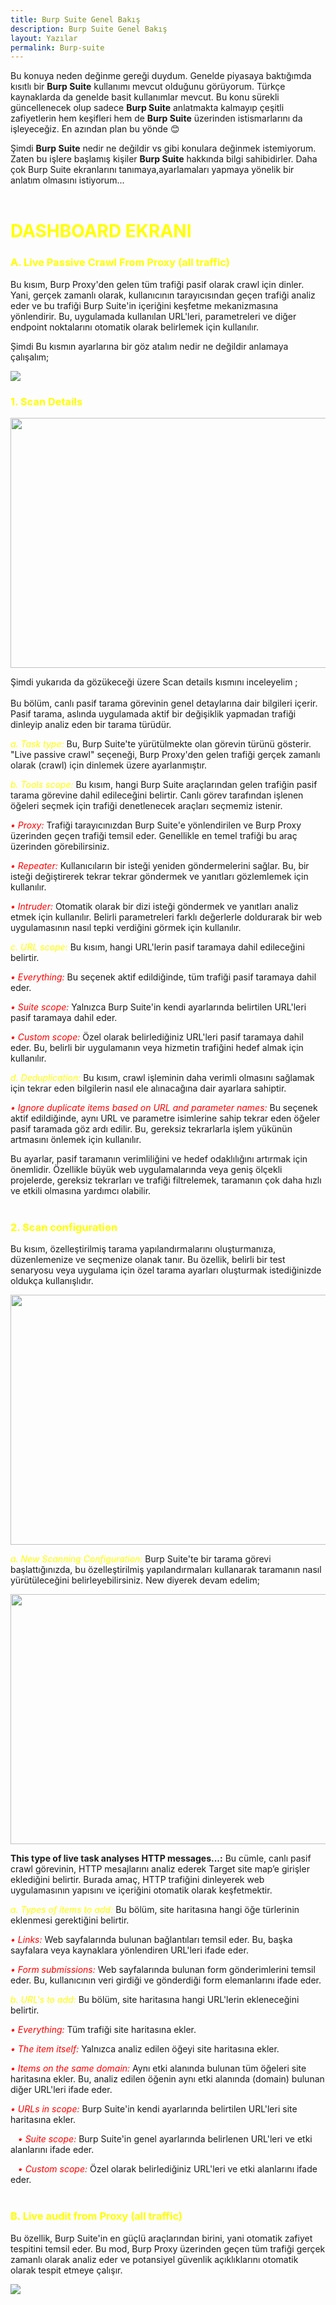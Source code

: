 ```yaml
---
title: Burp Suite Genel Bakış 
description: Burp Suite Genel Bakış 
layout: Yazılar
permalink: Burp-suite
---
```


Bu konuya neden değinme gereği duydum. Genelde piyasaya baktığımda kısıtlı bir **Burp Suite** kullanımı mevcut olduğunu görüyorum. Türkçe kaynaklarda da genelde basit kullanımlar mevcut. Bu konu sürekli güncellenecek olup sadece **Burp Suite** anlatmakta kalmayıp çeşitli zafiyetlerin hem keşifleri hem de **Burp Suite** üzerinden istismarlarını da işleyeceğiz. En azından plan bu yönde 😊

Şimdi **Burp Suite** nedir ne değildir vs gibi konulara değinmek istemiyorum. Zaten bu işlere başlamış kişiler **Burp Suite** hakkında bilgi sahibidirler. Daha çok Burp Suite ekranlarını tanımaya,ayarlamaları yapmaya yönelik bir anlatım olmasını istiyorum...
<br><br>
<h1 style="color:yellow;">DASHBOARD EKRANI</h1>
<h3 style="color:yellow;">A. Live Passive Crawl From Proxy (all traffic)</h3>
<p>Bu kısım, Burp Proxy'den gelen tüm trafiği pasif olarak crawl için dinler. Yani, gerçek zamanlı olarak, kullanıcının tarayıcısından geçen trafiği analiz eder ve bu trafiği Burp Suite'in içeriğini keşfetme mekanizmasına yönlendirir. Bu, uygulamada kullanılan URL'leri, parametreleri ve diğer endpoint noktalarını otomatik olarak belirlemek için kullanılır.</p>
<p>Şimdi Bu kısmın ayarlarına bir göz atalım nedir ne değildir anlamaya çalışalım;</p>

<img src="https://blogger.googleusercontent.com/img/b/R29vZ2xl/AVvXsEhfQq8P5bhjHt0hIPI1F1FWPyg3NHTq4hbHoHaHcHNPBKuS749K1iEIPuZN75b4mld60ZlIg4K6nStaI4lZ7sO0aykeDrSuQ0O6sawNEfJaQJtP7spJvqc5Cv25MhY6dI90PXp6kM9W0lHymiNyLxp3vXvgSEcMfigi39RdzF8yQAWwqfP6i8FoyS-Uudip/s320/2.png" height="" width="">

<h3 style="color:yellow;">1. Scan Details</h3>

<img src="https://blogger.googleusercontent.com/img/b/R29vZ2xl/AVvXsEibi4AJVmz5jZSUJkpaypt6r5l9R1dpFVLwxB-Foc7jU6s3lwt9lb-rIHU0sh7rvAFzJ2i2gWnCdWJFZ4mZisbdtGxN0cAOCHaxghcPrqUW601IwBVqiy7uetTenUqQaD37N4uxWk3QCXeT4jAcqxjjsxyYFzNdhxMknc-tVw70OK_lHQC3zieP9WBiislG/s1200/3.png" height="400" width="600">

<p>Şimdi yukarıda da gözükeceği üzere Scan details kısmını inceleyelim ;<br><br>
Bu bölüm, canlı pasif tarama görevinin genel detaylarına dair bilgileri içerir. Pasif tarama, aslında uygulamada aktif bir değişiklik yapmadan trafiği dinleyip analiz eden bir tarama türüdür.
</p>

<i style="color: yellow;">a. Task type: </i> Bu, Burp Suite'te yürütülmekte olan görevin türünü gösterir. "Live passive crawl" seçeneği, Burp Proxy'den gelen trafiği gerçek zamanlı olarak (crawl) için dinlemek üzere ayarlanmıştır.

<i style="color: yellow;">b. Tools scope: </i> Bu kısım, hangi Burp Suite araçlarından gelen trafiğin pasif tarama görevine dahil edileceğini belirtir. Canlı görev tarafından işlenen öğeleri seçmek için trafiği denetlenecek araçları seçmemiz istenir.

<i style="color: red;">• Proxy:</i> Trafiği tarayıcınızdan Burp Suite'e yönlendirilen ve Burp Proxy üzerinden geçen trafiği temsil eder. Genellikle en temel trafiği bu araç üzerinden görebilirsiniz.

<i style="color: red;">• Repeater:</i> Kullanıcıların bir isteği yeniden göndermelerini sağlar. Bu, bir isteği değiştirerek tekrar tekrar göndermek ve yanıtları gözlemlemek için kullanılır.

<i style="color: red;">• Intruder:</i> Otomatik olarak bir dizi isteği göndermek ve yanıtları analiz etmek için kullanılır. Belirli parametreleri farklı değerlerle doldurarak bir web uygulamasının nasıl tepki verdiğini görmek için kullanılır.

<i style="color: yellow;">c. URL scope: </i> Bu kısım, hangi URL'lerin pasif taramaya dahil edileceğini belirtir.

<i style="color: red;">• Everything:</i> Bu seçenek aktif edildiğinde, tüm trafiği pasif taramaya dahil eder.

<i style="color: red;">• Suite scope:</i> Yalnızca Burp Suite'in kendi ayarlarında belirtilen URL'leri pasif taramaya dahil eder.

<i style="color: red;">• Custom scope:</i> Özel olarak belirlediğiniz URL'leri pasif taramaya dahil eder. Bu, belirli bir uygulamanın veya hizmetin trafiğini hedef almak için kullanılır.

<i style="color: yellow;">d. Deduplication: </i> Bu kısım, crawl işleminin daha verimli olmasını sağlamak için tekrar eden bilgilerin nasıl ele alınacağına dair ayarlara sahiptir.

<i style="color: red;">• Ignore duplicate items based on URL and parameter names:</i> Bu seçenek aktif edildiğinde, aynı URL ve parametre isimlerine sahip tekrar eden öğeler pasif taramada göz ardı edilir. Bu, gereksiz tekrarlarla işlem yükünün artmasını önlemek için kullanılır.

Bu ayarlar, pasif taramanın verimliliğini ve hedef odaklılığını artırmak için önemlidir. Özellikle büyük web uygulamalarında veya geniş ölçekli projelerde, gereksiz tekrarları ve trafiği filtrelemek, taramanın çok daha hızlı ve etkili olmasına yardımcı olabilir.<br><br>


<h3 style="color:yellow;">2. Scan configuration</h3>

Bu kısım, özelleştirilmiş tarama yapılandırmalarını oluşturmanıza, düzenlemenize ve seçmenize olanak tanır. Bu özellik, belirli bir test senaryosu veya uygulama için özel tarama ayarları oluşturmak istediğinizde oldukça kullanışlıdır.

<img src="https://blogger.googleusercontent.com/img/b/R29vZ2xl/AVvXsEiVQMVls7bbAg_ByfANtWvv5rNPAStSs3MgxQHM6Y3Tcvtdbk9XdXU9f5Y8MEi_VZ9GYPzn7lbZXJfcevsNvWfHin8DcTR-jthpQ-IxjYoZJiOzl9usvjVR-byvjH_ZQhsMKgNtNVH7V4JSnVsGOZ-enjGwSb8ttIXp3_BpCEVhz8T2AHB-45i9bHPfn0iV/s1196/4.png" height="400" width="600">


<i style="color: yellow;">a. New Scanning Configuration: </i> Burp Suite'te bir tarama görevi başlattığınızda, bu özelleştirilmiş yapılandırmaları kullanarak taramanın nasıl yürütüleceğini belirleyebilirsiniz. New diyerek devam edelim;

<img src="https://blogger.googleusercontent.com/img/b/R29vZ2xl/AVvXsEj7WnZztb7v_kfLmX4yeyZ_ki4bLEESOwtsUznKlutEhoOOkE2kkhU6lu76udJItJjC88haHdiHxiUg77IgvijFJ0UM5Gy9sXQr-1u8hGWOoKTgQaTWPBdeR0ZKgMwiWqrONs8LeqVPeFIerM0ficIS7mAEjlq3Unb_Bdj5WuU2phO6tMMGjm2RUNZbkmaw/s893/6.png" height="400" width="600">

**This type of live task analyses HTTP messages...:** Bu cümle, canlı pasif crawl görevinin, HTTP mesajlarını analiz ederek Target site map’e girişler eklediğini belirtir. Burada amaç, HTTP trafiğini dinleyerek web uygulamasının yapısını ve içeriğini otomatik olarak keşfetmektir.


<i style="color: yellow;">a. Types of items to add: </i> Bu bölüm, site haritasına hangi öğe türlerinin eklenmesi gerektiğini belirtir.

<i style="color: red;">• Links:</i> Web sayfalarında bulunan bağlantıları temsil eder. Bu, başka sayfalara veya kaynaklara yönlendiren URL'leri ifade eder.

<i style="color: red;">• Form submissions:</i> Web sayfalarında bulunan form gönderimlerini temsil eder. Bu, kullanıcının veri girdiği ve gönderdiği form elemanlarını ifade eder.

<i style="color: yellow;">b. URL's to add: </i> Bu bölüm, site haritasına hangi URL'lerin ekleneceğini belirtir.

<i style="color: red;">• Everything:</i> Tüm trafiği site haritasına ekler.

<i style="color: red;">• The item itself:</i> Yalnızca analiz edilen öğeyi site haritasına ekler.

<i style="color: red;">• Items on the same domain:</i> Aynı etki alanında bulunan tüm öğeleri site haritasına ekler. Bu, analiz edilen öğenin aynı etki alanında (domain) bulunan diğer URL'leri ifade eder.

<i style="color: red;">• URLs in scope:</i> Burp Suite'in kendi ayarlarında belirtilen URL'leri site haritasına ekler.

<i style="color: red;">&nbsp;&nbsp;&nbsp;• Suite scope:</i> Burp Suite'in genel ayarlarında belirlenen URL'leri ve etki alanlarını ifade eder.

<i style="color: red;">&nbsp;&nbsp;&nbsp;• Custom scope:</i> Özel olarak belirlediğiniz URL'leri ve etki alanlarını ifade eder.
<br><br>

<h3 style="color:yellow;">B. Live audit from Proxy (all traffic)</h3>

Bu özellik, Burp Suite'in en güçlü araçlarından birini, yani otomatik zafiyet tespitini temsil eder. Bu mod, Burp Proxy üzerinden geçen tüm trafiği gerçek zamanlı olarak analiz eder ve potansiyel güvenlik açıklıklarını otomatik olarak tespit etmeye çalışır.


<img src="https://blogger.googleusercontent.com/img/b/R29vZ2xl/AVvXsEjQsKGdaKUrrnaFoBjIVjzhtrpdeTM7Nyqaas4P52vquavyZabVLcxATI8v8pN2dzpp2noA6tqtPiV2AL4x1c4SNT28RUAFBjhbRzd5ErymiV4QykzI6tDvuD-Rz2acrPEpM6QlXUvVQDW6giOL-NSHw4UH5fxXa9Om8XY4aukHRCC4wasQ__UCRdOGLIi1/s684/7.png" height="" width="">









